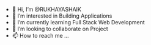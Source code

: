 - 👋 Hi, I’m @RUKHAYASHAIK
- 👀 I’m interested in Building Applications
- 🌱 I’m currently learning Full Stack Web Development
- 💞️ I’m looking to collaborate on Project
- 📫 How to reach me ...

<!---
RUKHAYASHAIK/RUKHAYASHAIK is a ✨ special ✨ repository because its `README.md` (this file) appears on your GitHub profile.
You can click the Preview link to take a look at your changes.
--->
